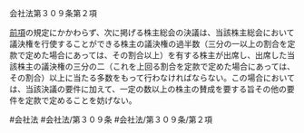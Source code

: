 会社法第３０９条第２項

[前項](会社法＿＿＿＿第３０９条第１項)の規定にかかわらず、次に掲げる株主総会の決議は、当該株主総会において議決権を行使することができる株主の議決権の過半数（三分の一以上の割合を定款で定めた場合にあっては、その割合以上）を有する株主が出席し、出席した当該株主の議決権の三分の二（これを上回る割合を定款で定めた場合にあっては、その割合）以上に当たる多数をもって行わなければならない。この場合においては、当該決議の要件に加えて、一定の数以上の株主の賛成を要する旨その他の要件を定款で定めることを妨げない。

#会社法
#会社法/第３０９条
#会社法/第３０９条/第２項

